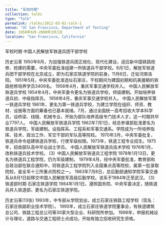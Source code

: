 ```yaml
---
title: "军校时期"
collection: talks
type: "Talk"
permalink: /talks/2012-03-01-talk-1
venue: "UC San Francisco, Department of Testing"
date: 1950年6月-2000年3月1日
location: "San Francisco, California"
---
```


军校时期
中国人民解放军铁道兵团干部学校

历史沿革
1950年6月，为加强铁道兵团正规化、现代化建设，适应新中国铁路抢修、抢建的需要，中央军委批准组建一所铁道兵干部学校。9月1日，解放军铁道兵团干部学校在北京成立，即为石家庄铁道学院的前身。11月6日，迁驻河南洛阳。
1951年5月，中央军委批准选址石家庄，干校期间为建国初期和抗美援朝的铁路抢修培养学员3409名。
1958年4月，重庆军事交通学校并入。
中国人民解放军铁道兵学校
1954年4月，中央军委令更名为铁道兵学校，师级建制。开始培养铁道兵初、中级指挥员。
1958年4月，重庆军事交通学校并入。
中国人民解放军第一铁道兵学校
1961年，更名为第一铁道兵学校，为建立学院在组织、师资、教材、设施等方面的筹备也已基本就绪。7月，通过全国统一高考招收大学本科学员，设桥梁、线隧、机械专业，开始为部队培养高级专门技术人才。这一时期共毕业7797人。
中国人民解放军铁道兵学院
1962年7月1日，经总参谋部批准更名为铁道兵学院，军级建制。设指挥系、工程系和军事交通系。学院成为一所培养指挥、技术、政治工作、军交干部的军队高等院校。
1970年3月，中央军委批复，铁道兵命令组建铁道兵学校，行使军级权限。1973年，铁道工程专业招生。1975年，招收部队高中毕业战士学员。
中国人民解放军铁道兵技术学校
1976年1月，改称铁道兵技术学校。 [3] 
中国人民解放军铁道兵工程学院
1978年1月13日，更名为铁道兵工程学院，仍为军级建制。
1979年4月，经中央军委批准，教育部和总政治部在联合通知中，将铁道兵工程学院列入全国重点高等院校，属第一批录取院校，是全军十三所重点院校之一。
1983年7月8日，总后勤部通知学院军事交通系从8月1日起移交中国人民解放军高级后勤学校。该系于1984年迁至武汉。 [3] 
铁道部时期
石家庄铁道学院
1984年1月1日，遵照国务院、中央军委决定，随铁道兵并入铁道部，更名为石家庄铁道学院。

历史沿革(13张)
1993年，中专部从学院划出，成立石家庄铁路工程学校（现名：石家庄铁路职业技术学院）。
1995年，成立石家庄铁道学院董事会，有铁道建筑总公司、铁路工程总公司等30家大型企业、科研院所参加。
1998年，申报机械设计与理论，道路与交通工程硕士点成功，开始有独立招收研究生资格。

